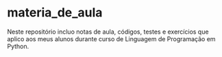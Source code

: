 # materia_de_aula
Neste repositório incluo notas de aula, códigos, testes e exercícios que aplico aos meus alunos durante curso de Linguagem de Programação em Python.
